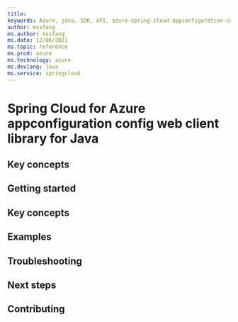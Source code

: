 ```yaml
---
title: 
keywords: Azure, java, SDK, API, azure-spring-cloud-appconfiguration-config-web, springcloud
author: mssfang
ms.author: mssfang
ms.date: 12/06/2021
ms.topic: reference
ms.prod: azure
ms.technology: azure
ms.devlang: java
ms.service: springcloud
---
```


# Spring Cloud for Azure appconfiguration config web client library for Java

## Key concepts
## Getting started
## Key concepts
## Examples
## Troubleshooting
## Next steps
## Contributing

